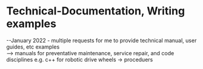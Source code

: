 # Technical-Documentation, Writing examples  
--January 2022 - multiple requests for me to provide technical manual, user guides, etc examples    
--> manuals for preventative maintenance, service repair, and code disciplines e.g. c++ for robotic drive wheels
-> proceduers  
